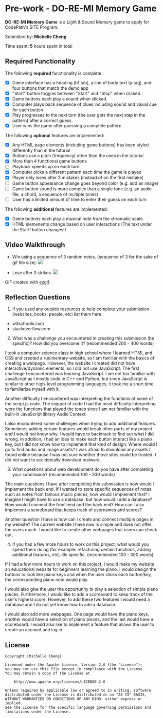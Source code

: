 # Pre-work - **DO-RE-MI Memory Game**

**DO-RE-MI Memory Game** is a Light & Sound Memory game to apply for CodePath's SITE Program. 

Submitted by: **Michelle Cheng**

Time spent: **5** hours spent in total

## Required Functionality

The following **required** functionality is complete:

* [x] Game interface has a heading (h1 tab), a line of body text (p tag), and four buttons that match the demo app
* [x] "Start" button toggles between "Start" and "Stop" when clicked. 
* [x] Game buttons each play a sound when clicked. 
* [x] Computer plays back sequence of clues including sound and visual cue for each button
* [x] Play progresses to the next turn (the user gets the next step in the pattern) after a correct guess. 
* [x] User wins the game after guessing a complete pattern

The following **optional** features are implemented:

* [x] Any HTML page elements (including game buttons) has been styled differently than in the tutorial
* [x] Buttons use a pitch (frequency) other than the ones in the tutorial
* [x] More than 4 functional game buttons
* [ ] Playback speeds up on each turn
* [x] Computer picks a different pattern each time the game is played
* [x] Player only loses after 3 mistakes (instead of on the first mistake)
* [ ] Game button appearance change goes beyond color (e.g. add an image)
* [ ] Game button sound is more complex than a single tone (e.g. an audio file, a chord, a sequence of multiple tones)
* [ ] User has a limited amount of time to enter their guess on each turn

The following **additional** features are implemented:

- [x] Game buttons each play a musical note from the chromatic scale.
- [x] HTML elemenents change based on user interactions (The text under the Start! button changes!)

## Video Walkthrough

- Win using a sequence of 3 random notes. (sequence of 3 for the sake of gif file size):
![](https://i.imgur.com/G50afcw.gif)

- Lose after 3 strikes.
![](https://i.imgur.com/E3ffISr.gif)


GIF created with [ezgif](https://ezgif.com/).

## Reflection Questions
1. If you used any outside resources to help complete your submission (websites, books, people, etc) list them here. 
  - w3schools.com
  - stackoverflow.com

2. What was a challenge you encountered in creating this submission (be specific)? How did you overcome it? (recommended 200 - 400 words) 

  I took a computer science class in high school where I learned HTML and CSS and created a rudimentary website, so I am familiar with the basics of creating a webpage. However, the website I created did not have interactive/dynamic elements, so I did not use JavaScript. The first challenge I encountered was learning JavaScript. I am not too familiar with JavaScript as I mostly code in C++ and Python, but since JavaScript is similar to other high-level programming languages, it took me a short time to familiarize myself with it.

  Another difficulty I encountered was interpreting the functions of some of the script.js code. The snippet of code I had the most difficulty interpreting were the functions that played the tones since I am not familiar with the built-in JavaScript library Audio Context. 

  I also encountered some challenges when trying to add additional features. Sometimes adding certain features would break other parts of my project and I would not know why. I would have to backtrack to find out what I did wrong. In addition, I had an idea to make each button interact like a piano key, but I did not know how to implement that kind of design. Where would I go to find audio and image assets? I was afraid to download any assets I found online because I was not sure whether those sites could be trusted. I did not want to accidentally download malware.

3. What questions about web development do you have after completing your submission? (recommended 100 - 300 words) 

  The main questions I have after completing this submission is how would I implement the back end. If I wanted to store specific sequences of notes such as notes from famous music pieces, how would I implement that? I imagine I might have to use a database, but how would I add a database? How would I connect the front-end and the back end? How can I also implement a scoreboard that keeps track of usernames and scores?

  Another question I have is how can I create and connect multiple pages in my website? The current website I have now is simple and does not offer the users much. I would like to create other webpages that users can check out.


4. If you had a few more hours to work on this project, what would you spend them doing (for example: refactoring certain functions, adding additional features, etc). Be specific. (recommended 100 - 300 words) 

  If I had a few more hours to work on this project, I would make my website an educational website for beginners learning the piano. I would design the buttons to look like piano keys and when the user clicks each button/key, the corresponding piano note would play.

  I would also give the user the opportunity to play a selection of simple piano pieces. Furthermore, I would like to add a scoreboard to keep track of the user’s highest score. However, to add these two features I would need a database and I do not yet know how to add a database.

  I would also add more webpages. One page would have the piano keys, another would have a selection of piano pieces, and the last would have a scoreboard. I would also like to implement a feature that allows the user to create an account and log in. 




## License

    Copyright [Michelle Cheng]

    Licensed under the Apache License, Version 2.0 (the "License");
    you may not use this file except in compliance with the License.
    You may obtain a copy of the License at

        http://www.apache.org/licenses/LICENSE-2.0

    Unless required by applicable law or agreed to in writing, software
    distributed under the License is distributed on an "AS IS" BASIS,
    WITHOUT WARRANTIES OR CONDITIONS OF ANY KIND, either express or implied.
    See the License for the specific language governing permissions and
    limitations under the License.
